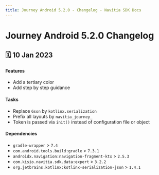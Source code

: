 ```yaml
---
title: Journey Android 5.2.0 - Changelog - Navitia SDK Docs
---
```


# Journey Android 5.2.0 Changelog

<h2>🗓 10 Jan 2023</h2>

#### Features
- Add a tertiary color 
- Add step by step guidance

#### Tasks
- Replace `Gson` by `kotlinx.serialization`
- Prefix all layouts by `navitia_journey_`
- Token is passed via `init()` instead of configuration file or object

#### Dependencies
- `gradle-wrapper` > `7.4`
- `com.android.tools.build:gradle` > `7.3.1`
- `androidx.navigation:navigation-fragment-ktx` > `2.5.3`
- `com.kisio.navitia.sdk.data:expert` > `3.2.2`
- `org.jetbrains.kotlinx:kotlinx-serialization-json` > `1.4.1`
